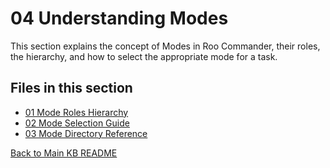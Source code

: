 # 04 Understanding Modes

This section explains the concept of Modes in Roo Commander, their roles, the hierarchy, and how to select the appropriate mode for a task.

## Files in this section

*   [01 Mode Roles Hierarchy](01_Mode_Roles_Hierarchy.md)
*   [02 Mode Selection Guide](02_Mode_Selection_Guide.md)
*   [03 Mode Directory Reference](03_Mode_Directory_Reference.md)

[Back to Main KB README](../README.md)
